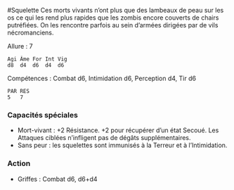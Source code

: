 
#Squelette
Ces morts vivants n’ont plus que des lambeaux de peau sur les os ce qui les rend plus rapides que les zombis encore couverts de chairs putréfiées. On les rencontre parfois au sein d’armées dirigées par de vils nécromanciens.

Allure : 7
```
Agi	Âme	For	Int	Vig
d8	d4	d6	d4	d6
```
Compétences : Combat d6, Intimidation d6, Perception d4, Tir d6
```
PAR	RES
5	7
```
### Capacités spéciales
- Mort-vivant : +2 Résistance. +2 pour récupérer d’un état Secoué. Les Attaques ciblées n’infligent pas de dégâts supplémentaires.
- Sans peur : les squelettes sont immunisés à la Terreur et à l’Intimidation.
### Action
- Griffes : Combat d6, d6+d4
